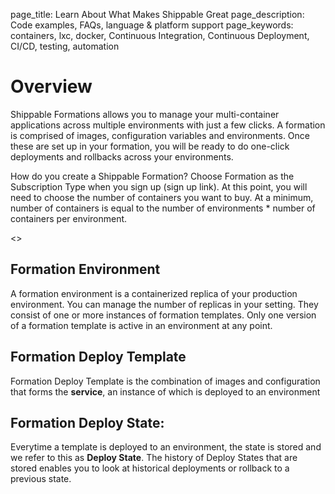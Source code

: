 page_title: Learn About What Makes Shippable Great
page_description: Code examples, FAQs, language & platform support
page_keywords: containers, lxc, docker, Continuous Integration, Continuous Deployment, CI/CD, testing, automation

# Overview

Shippable Formations allows you to manage your multi-container applications across multiple 
environments with just a few clicks. 
A formation is comprised of images, configuration variables and environments. Once these are set up 
in your formation, you will be ready to do one-click deployments and rollbacks across your environments.

How do you create a Shippable Formation?
Choose Formation as the Subscription Type when you sign up (sign up link). 
At this point, you will need to choose the number of containers you want to buy. At a minimum, 
number of containers is equal to the number of environments * number of containers per environment.

<<Example Application goes here>>

## Formation Environment

A formation environment is a containerized replica of your production environment. You can manage 
the number of replicas in your setting. They consist of one or more instances of formation templates. 
Only one version of a formation template is active in an environment at any point. 

## Formation Deploy Template 

Formation Deploy Template is the combination of images and configuration that forms the **service**, an instance of which is deployed
to an environment 

## Formation Deploy State:

Everytime a template is deployed to an environment, the state is stored and we refer to this as **Deploy State**. The history of Deploy States 
that are stored enables you to look at historical deployments or rollback to a previous state.

